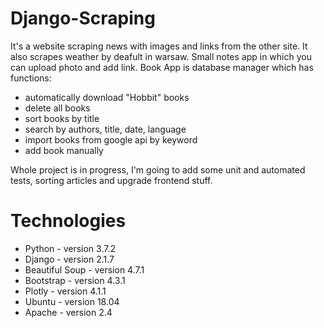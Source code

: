 # Django-Scraping
It's a website scraping news with images and links from the other site.
It also scrapes weather by deafult in warsaw.
Small notes app in which you can upload photo and add link.
Book App is database manager which has functions:
- automatically download "Hobbit" books
- delete all books
- sort books by title
- search by authors, title, date, language
- import books from google api by keyword
- add book manually 

Whole project is in progress, I'm going to add some unit and automated tests, sorting articles and upgrade frontend stuff.


# Technologies
* Python - version 3.7.2
* Django - version 2.1.7
* Beautiful Soup - version 4.7.1
* Bootstrap - version 4.3.1
* Plotly - version 4.1.1
* Ubuntu - version 18.04
* Apache - version 2.4
